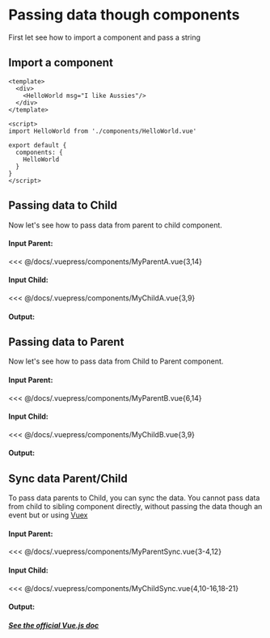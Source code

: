 # Passing data though components

First let see how to import a component and pass a string

## Import a component

```Vue {3,8,11-13}
<template>
  <div>
    <HelloWorld msg="I like Aussies"/>
  </div>
</template>

<script>
import HelloWorld from './components/HelloWorld.vue'

export default {
  components: {
    HelloWorld
  }
}
</script>
```

## Passing data to Child

Now let's see how to pass data from parent to child component.

#### Input Parent:

<<< @/docs/.vuepress/components/MyParentA.vue{3,14}

#### Input Child:

<<< @/docs/.vuepress/components/MyChildA.vue{3,9}

#### Output:

<MyParentA />

## Passing data to Parent

Now let's see how to pass data from Child to Parent component.

#### Input Parent:

<<< @/docs/.vuepress/components/MyParentB.vue{6,14}

#### Input Child:

<<< @/docs/.vuepress/components/MyChildB.vue{3,9}

#### Output:

<MyParentB />

## Sync data Parent/Child

To pass data parents to Child, you can sync the data.
You cannot pass data from child to sibling component directly, without passing the data though an event but or using [Vuex](/vuex)

#### Input Parent:

<<< @/docs/.vuepress/components/MyParentSync.vue{3-4,12}

#### Input Child:

<<< @/docs/.vuepress/components/MyChildSync.vue{4,10-16,18-21}

#### Output:

<MyParentSync />

##### [See the official Vue.js doc](https://vuejs.org/v2/guide/components.html)
